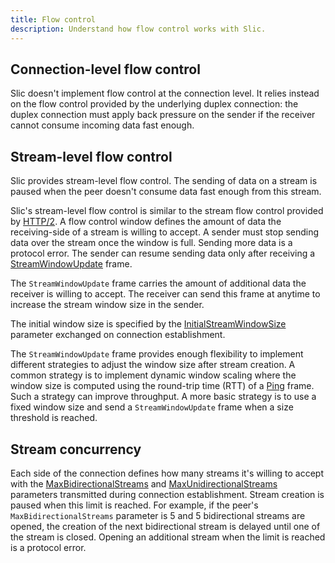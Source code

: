 ```yaml
---
title: Flow control
description: Understand how flow control works with Slic.
---
```


## Connection-level flow control

Slic doesn't implement flow control at the connection level. It relies instead on the flow control provided by the
underlying duplex connection: the duplex connection must apply back pressure on the sender if the receiver cannot
consume incoming data fast enough.

## Stream-level flow control

Slic provides stream-level flow control. The sending of data on a stream is paused when the peer doesn't consume data
fast enough from this stream.

Slic's stream-level flow control is similar to the stream flow control provided by [HTTP/2][http-stream-flow-control].
A flow control window defines the amount of data the receiving-side of a stream is willing to accept. A sender must stop
sending data over the stream once the window is full. Sending more data is a protocol error. The sender can resume
sending data only after receiving a [StreamWindowUpdate][stream-window-update] frame.

The `StreamWindowUpdate` frame carries the amount of additional data the receiver is willing to accept. The receiver can
send this frame at anytime to increase the stream window size in the sender.

The initial window size is specified by the [InitialStreamWindowSize][connection-parameters] parameter exchanged on
connection establishment.

The `StreamWindowUpdate` frame provides enough flexibility to implement different strategies to adjust the window size
after stream creation. A common strategy is to implement dynamic window scaling where the window size is computed using
the round-trip time (RTT) of a [Ping][ping] frame. Such a strategy can improve throughput. A more basic strategy is to
use a fixed window size and send a `StreamWindowUpdate` frame when a size threshold is reached.

## Stream concurrency

Each side of the connection defines how many streams it's willing to accept with the
[MaxBidirectionalStreams][connection-parameters] and [MaxUnidirectionalStreams][connection-parameters] parameters
transmitted during connection establishment. Stream creation is paused when this limit is reached. For example, if the
peer's `MaxBidirectionalStreams` parameter is 5 and 5 bidirectional streams are opened, the creation of the next
bidirectional stream is delayed until one of the stream is closed. Opening an additional stream when the limit is
reached is a protocol error.

[http-stream-flow-control]: https://datatracker.ietf.org/doc/html/rfc7540#page-22
[connection-parameters]: connection-establishment#connection-establishment-parameters
[ping]: protocol-frames#ping
[stream-window-update]: protocol-frames#streamwindowupdate-frame
